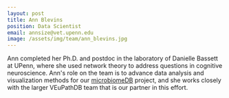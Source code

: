 ```yaml
---
layout: post
title: Ann Blevins
position: Data Scientist
email: annsize@vet.upenn.edu
image: /assets/img/team/ann_blevins.jpg
---
```


Ann completed her Ph.D. and postdoc in the laboratory of Danielle Bassett at UPenn, where she used network theory to address questions in cognitive neuroscience.  Ann's role on the team is to advance data analysis and visualization methods for our [microbiomeDB](http://microbiomedb.org/) project, and she works closely with the larger VEuPathDB team that is our partner in this effort.